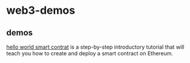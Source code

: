 # web3-demos

## demos

[hello world smart contrat](https://docs.alchemy.com/docs/hello-world-smart-contract)  is a step-by-step introductory tutorial that will teach you how to create and deploy a smart contract on Ethereum.
